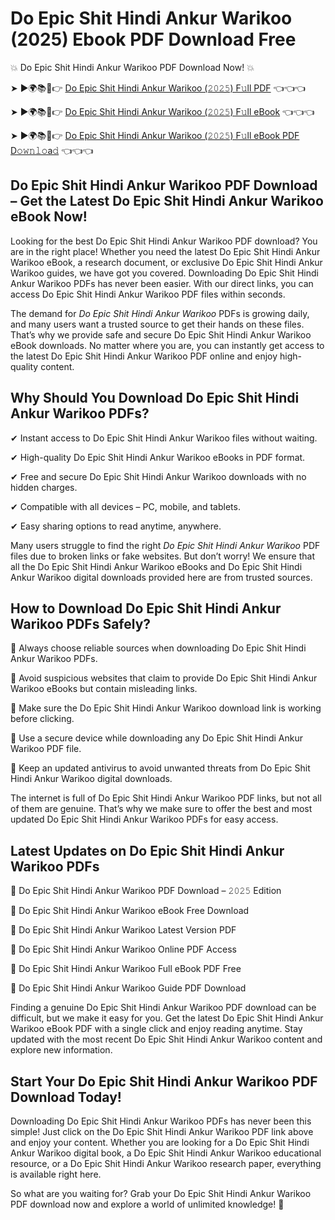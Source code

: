 # Do Epic Shit Hindi Ankur Warikoo (2025) Ebook PDF Download Free

💥 Do Epic Shit Hindi Ankur Warikoo PDF Download Now! 💥

➤ ►🌍📚📱👉 [Do Epic Shit Hindi Ankur Warikoo (𝟸𝟶𝟸𝟻) F𝚞ll PDF](https://getpdf.xyz/do-epic-shit-hindi-ankur-warikoo) 👈👈👈


➤ ►🌍📚📱👉 [Do Epic Shit Hindi Ankur Warikoo (𝟸𝟶𝟸𝟻) F𝚞ll eBook](https://getpdf.xyz/do-epic-shit-hindi-ankur-warikoo) 👈👈👈


➤ ►🌍📚📱👉 [Do Epic Shit Hindi Ankur Warikoo (𝟸𝟶𝟸𝟻) F𝚞ll eBook PDF D𝚘𝚠𝚗𝚕𝚘a𝚍](https://getpdf.xyz/do-epic-shit-hindi-ankur-warikoo) 👈👈👈


## Do Epic Shit Hindi Ankur Warikoo PDF Download – Get the Latest Do Epic Shit Hindi Ankur Warikoo eBook Now!

Looking for the best Do Epic Shit Hindi Ankur Warikoo PDF download? You are in the right place! Whether you need the latest Do Epic Shit Hindi Ankur Warikoo eBook, a research document, or exclusive Do Epic Shit Hindi Ankur Warikoo guides, we have got you covered. Downloading Do Epic Shit Hindi Ankur Warikoo PDFs has never been easier. With our direct links, you can access Do Epic Shit Hindi Ankur Warikoo PDF files within seconds.

The demand for *Do Epic Shit Hindi Ankur Warikoo* PDFs is growing daily, and many users want a trusted source to get their hands on these files. That’s why we provide safe and secure Do Epic Shit Hindi Ankur Warikoo eBook downloads. No matter where you are, you can instantly get access to the latest Do Epic Shit Hindi Ankur Warikoo PDF online and enjoy high-quality content.

## Why Should You Download Do Epic Shit Hindi Ankur Warikoo PDFs?

✔ Instant access to Do Epic Shit Hindi Ankur Warikoo files without waiting.

✔ High-quality Do Epic Shit Hindi Ankur Warikoo eBooks in PDF format.

✔ Free and secure Do Epic Shit Hindi Ankur Warikoo downloads with no hidden charges.

✔ Compatible with all devices – PC, mobile, and tablets.

✔ Easy sharing options to read anytime, anywhere.

Many users struggle to find the right *Do Epic Shit Hindi Ankur Warikoo* PDF files due to broken links or fake websites. But don’t worry! We ensure that all the Do Epic Shit Hindi Ankur Warikoo eBooks and Do Epic Shit Hindi Ankur Warikoo digital downloads provided here are from trusted sources.

## How to Download Do Epic Shit Hindi Ankur Warikoo PDFs Safely?

📌 Always choose reliable sources when downloading Do Epic Shit Hindi Ankur Warikoo PDFs.

📌 Avoid suspicious websites that claim to provide Do Epic Shit Hindi Ankur Warikoo eBooks but contain misleading links.

📌 Make sure the Do Epic Shit Hindi Ankur Warikoo download link is working before clicking.

📌 Use a secure device while downloading any Do Epic Shit Hindi Ankur Warikoo PDF file.

📌 Keep an updated antivirus to avoid unwanted threats from Do Epic Shit Hindi Ankur Warikoo digital downloads.

The internet is full of Do Epic Shit Hindi Ankur Warikoo PDF links, but not all of them are genuine. That’s why we make sure to offer the best and most updated Do Epic Shit Hindi Ankur Warikoo PDFs for easy access.

## Latest Updates on Do Epic Shit Hindi Ankur Warikoo PDFs

🔹 Do Epic Shit Hindi Ankur Warikoo PDF Download – 𝟸𝟶𝟸𝟻 Edition

🔹 Do Epic Shit Hindi Ankur Warikoo eBook Free Download

🔹 Do Epic Shit Hindi Ankur Warikoo Latest Version PDF

🔹 Do Epic Shit Hindi Ankur Warikoo Online PDF Access

🔹 Do Epic Shit Hindi Ankur Warikoo Full eBook PDF Free

🔹 Do Epic Shit Hindi Ankur Warikoo Guide PDF Download

Finding a genuine Do Epic Shit Hindi Ankur Warikoo PDF download can be difficult, but we make it easy for you. Get the latest Do Epic Shit Hindi Ankur Warikoo eBook PDF with a single click and enjoy reading anytime. Stay updated with the most recent Do Epic Shit Hindi Ankur Warikoo content and explore new information.

## Start Your Do Epic Shit Hindi Ankur Warikoo PDF Download Today!

Downloading Do Epic Shit Hindi Ankur Warikoo PDFs has never been this simple! Just click on the Do Epic Shit Hindi Ankur Warikoo PDF link above and enjoy your content. Whether you are looking for a Do Epic Shit Hindi Ankur Warikoo digital book, a Do Epic Shit Hindi Ankur Warikoo educational resource, or a Do Epic Shit Hindi Ankur Warikoo research paper, everything is available right here.

So what are you waiting for? Grab your Do Epic Shit Hindi Ankur Warikoo PDF download now and explore a world of unlimited knowledge! 🚀